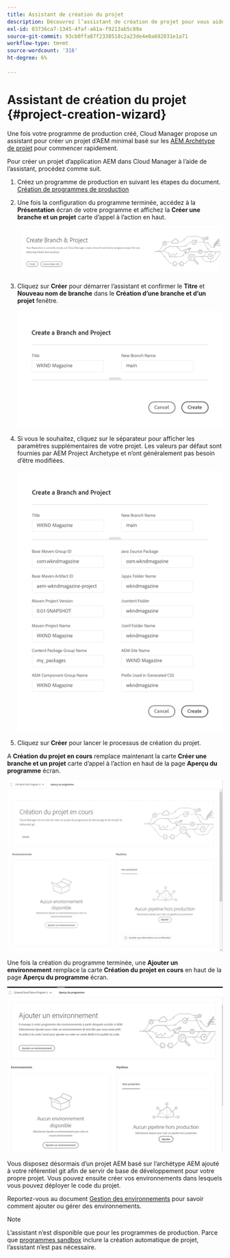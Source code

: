 ```yaml
---
title: Assistant de création du projet
description: Découvrez l’assistant de création de projet pour vous aider à configurer rapidement votre projet après avoir créé votre programme de production.
exl-id: 03736ca7-1345-4faf-a61a-f9213ab5c89a
source-git-commit: 93cb0ffa87f2338518c2a23de4e0a692031e1a71
workflow-type: tm+mt
source-wordcount: '316'
ht-degree: 6%

---
```


# Assistant de création du projet {#project-creation-wizard}

Une fois votre programme de production créé, Cloud Manager propose un assistant pour créer un projet d’AEM minimal basé sur les [AEM Archétype de projet](https://experienceleague.adobe.com/docs/experience-manager-core-components/using/developing/archetype/overview.html?lang=fr) pour commencer rapidement.

Pour créer un projet d’application AEM dans Cloud Manager à l’aide de l’assistant, procédez comme suit.

1. Créez un programme de production en suivant les étapes du document. [Création de programmes de production](creating-production-programs.md)

1. Une fois la configuration du programme terminée, accédez à la **Présentation** écran de votre programme et affichez la **Créer une branche et un projet** carte d’appel à l’action en haut.

   ![Assistance à l’appel à l’action pour l’assistant](assets/create-wizard1.png)

1. Cliquez sur **Créer** pour démarrer l’assistant et confirmer le **Titre** et **Nouveau nom de branche** dans le **Création d’une branche et d’un projet** fenêtre.

   ![Création d’une branche et d’un projet](assets/create-wizard2.png)

1. Si vous le souhaitez, cliquez sur le séparateur pour afficher les paramètres supplémentaires de votre projet. Les valeurs par défaut sont fournies par AEM Project Archetype et n’ont généralement pas besoin d’être modifiées.

   ![Paramètres de projet supplémentaires](assets/create-wizard5.png)

1. Cliquez sur **Créer** pour lancer le processus de création du projet.


A **Création du projet en cours** remplace maintenant la carte **Créer une branche et un projet** carte d’appel à l’action en haut de la page **Aperçu du programme** écran.

![Création du projet en cours](assets/create-wizard3.png)

Une fois la création du programme terminée, une **Ajouter un environnement** remplace la carte **Création du projet en cours** en haut de la page **Aperçu du programme** écran.

![Ajouter un environnement](assets/create-wizard4.png)

Vous disposez désormais d’un projet AEM basé sur l’archétype AEM ajouté à votre référentiel git afin de servir de base de développement pour votre propre projet. Vous pouvez ensuite créer vos environnements dans lesquels vous pouvez déployer le code du projet.

Reportez-vous au document [Gestion des environnements](/help/implementing/cloud-manager/manage-environments.md) pour savoir comment ajouter ou gérer des environnements.

>[!NOTE]
>
>L’assistant n’est disponible que pour les programmes de production. Parce que [programmes sandbox](introduction-sandbox-programs.md#auto-creation) inclure la création automatique de projet, l’assistant n’est pas nécessaire.